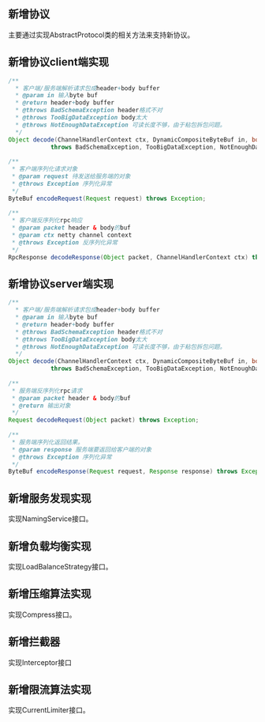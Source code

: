 ## 新增协议
主要通过实现AbstractProtocol类的相关方法来支持新协议。

## 新增协议client端实现
```java
/**
  * 客户端/服务端解析请求包成header+body buffer
  * @param in 输入byte buf
  * @return header+body buffer
  * @throws BadSchemaException header格式不对
  * @throws TooBigDataException body太大
  * @throws NotEnoughDataException 可读长度不够，由于粘包拆包问题。
  */
Object decode(ChannelHandlerContext ctx, DynamicCompositeByteBuf in, boolean isDecodingRequest)
            throws BadSchemaException, TooBigDataException, NotEnoughDataException;
 
/**
 * 客户端序列化请求对象
 * @param request 待发送给服务端的对象
 * @throws Exception 序列化异常
 */
ByteBuf encodeRequest(Request request) throws Exception;
 
/**
 * 客户端反序列化rpc响应
 * @param packet header & body的buf
 * @param ctx netty channel context
 * @throws Exception 反序列化异常
 */
RpcResponse decodeResponse(Object packet, ChannelHandlerContext ctx) throws Exception;
```

## 新增协议server端实现
```java
/**
  * 客户端/服务端解析请求包成header+body buffer
  * @param in 输入byte buf
  * @return header+body buffer
  * @throws BadSchemaException header格式不对
  * @throws TooBigDataException body太大
  * @throws NotEnoughDataException 可读长度不够，由于粘包拆包问题。
  */
Object decode(ChannelHandlerContext ctx, DynamicCompositeByteBuf in, boolean isDecodingRequest)
            throws BadSchemaException, TooBigDataException, NotEnoughDataException;
 
/**
 * 服务端反序列化rpc请求
 * @param packet header & body的buf
 * @return 输出对象
 */
Request decodeRequest(Object packet) throws Exception;
 
/**
 * 服务端序列化返回结果。
 * @param response 服务端要返回给客户端的对象
 * @throws Exception 序列化异常
 */
ByteBuf encodeResponse(Request request, Response response) throws Exception;
```

## 新增服务发现实现
实现NamingService接口。

## 新增负载均衡实现
实现LoadBalanceStrategy接口。

## 新增压缩算法实现
实现Compress接口。

## 新增拦截器
实现Interceptor接口

## 新增限流算法实现
实现CurrentLimiter接口。
